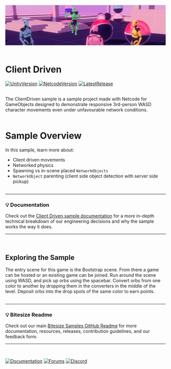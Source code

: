 ![Banner](Resources/clientdriven_banner.png)
<br><br>

# Client Driven

[![UnityVersion](https://img.shields.io/badge/Unity%20Version:-2022.3%20LTS-57b9d3.svg?logo=unity&color=2196F3)](https://unity.com/releases/editor/whats-new/2022.3.0)
[![NetcodeVersion](https://img.shields.io/badge/Netcode%20Version:-1.4.0-57b9d3.svg?logo=unity&color=2196F3)](https://docs-multiplayer.unity3d.com/netcode/current/about)
[![LatestRelease](https://img.shields.io/badge/Latest%20%20Github%20Release:-v1.3.0-57b9d3.svg?logo=github&color=brightgreen)](https://github.com/Unity-Technologies/com.unity.multiplayer.samples.bitesize/releases/tag/v1.3.0)
<br><br>

The ClientDriven sample is a sample project made with Netcode for GameObjects designed to demonstrate responsive 3rd-person WASD character movements even under unfavourable network conditions.
<br><br>

# Sample Overview

In this sample, learn more about:

- Client driven movements
- Networked physics
- Spawning vs in-scene placed `NetworkObjects`
- `NetworkObject` parenting (client side object detection with server side pickup)
<br><br>
---
### 💡 Documentation
Check out the [Client Driven sample documentation](https://docs-multiplayer.unity3d.com/netcode/current/learn/bitesize/bitesize-clientdriven) for a more in-depth technical breakdown of our engineering decisions and why the sample works the way it does.

---
<br>

## Exploring the Sample
The entry scene for this game is the Bootstrap scene. From there a game can be hosted or an existing game can be joined. Run around the scene using WASD, and pick up orbs using the spacebar. Convert orbs from one color to another by dropping them in the converters in the middle of the level. Deposit orbs into the drop spots of the same color to earn points. 
<br><br>

---
### 💡 Bitesize Readme
Check out our main [Bitesize Samples GitHub Readme](https://github.com/Unity-Technologies/com.unity.multiplayer.samples.bitesize#readme) for more documentation, resources, releases, contribution guidelines, and our feedback form.

---
<br>

[![Documentation](https://img.shields.io/badge/Unity-bitesize--docs-57b9d3.svg?logo=unity&color=2196F3)](https://docs-multiplayer.unity3d.com/netcode/current/learn/bitesize/bitesize-introduction)
[![Forums](https://img.shields.io/badge/Unity-multiplayer--forum-57b9d3.svg?logo=unity&color=2196F3)](https://forum.unity.com/forums/multiplayer.26/)
[![Discord](https://img.shields.io/discord/449263083769036810.svg?label=discord&logo=discord&color=5865F2)](https://discord.gg/FM8SE9E)
